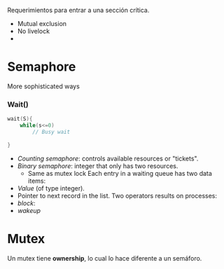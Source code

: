 Requerimientos para entrar a una sección crítica.
- Mutual exclusion
- No livelock
- 
# Semaphore
More sophisticated ways
### Wait()
```c
wait(S){
	while(s<=0)
		// Busy wait
	
}
```
- *Counting semaphore*: controls available resources or "tickets".
- *Binary semaphore*: integer that only has two resources.
	- Same as mutex lock
Each entry in a waiting queue has two data items:
- *Value* (of type integer).
- Pointer to next record in the list.
Two operators results on processes:
- *block*:
- *wakeup*
# Mutex
Un mutex tiene **ownership**, lo cual lo hace diferente a un semáforo.

